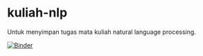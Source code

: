 # kuliah-nlp
Untuk menyimpan tugas mata kuliah natural language processing.

[![Binder](https://mybinder.org/badge_logo.svg)](https://mybinder.org/v2/gh/panoet/kuliah-nlp/main)
